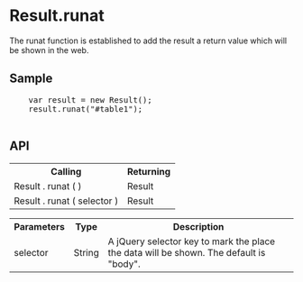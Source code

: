 <H1>Result.runat</H1>

The runat function is established to add the result a return value which will be shown in the web.

<h2>Sample</h2>
<pre>
	var result = new Result();
	result.runat("#table1");
	
</pre>

<h2>API</h2>

<table>
<tr><th>Calling</th><th>Returning</th></tr>
<tr><td>Result . runat ( )</td><td>Result</td></tr>
<tr><td>Result . runat ( selector )</td><td>Result</td></tr>
</table>

<table>
<tr><th>Parameters</th><th>Type</th><th>Description</th></tr>
<tr><td>selector</td><td>String</td><td>A jQuery selector key to mark the place the data will be shown. The default is "body".</td></tr>
</table>

